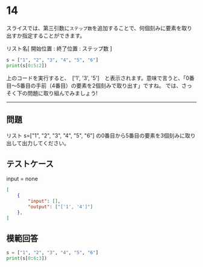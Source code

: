 # 14

スライスでは、第三引数に`ステップ数`を追加することで、何個刻みに要素を取り出すか指定することができます。

リスト名[ 開始位置 : 終了位置 : ステップ数 ]

```python
s = ["1", "2", "3", "4", "5", "6"]
print(s[0:5:2])
```
上のコードを実行すると、　['1', '3', '5']　と表示されます。意味で言うと、「0番目～5番目の手前（4番目）の要素を2個刻みで取り出す」ですね。
では、さっそく下の問題に取り組んでみましょう!

---
## 問題

リスト s=["1", "2", "3", "4", "5", "6"] の0番目から5番目の要素を3個刻みに取り出して出力してください。

## テストケース
input = none
```json
[
	{
		"input": [],
		"output": ["['1', '4']"]
  	},
]
```

## 模範回答
```python
s = ["1", "2", "3", "4", "5", "6"]
print(s[0:6:3])
```